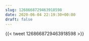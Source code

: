 ```yaml
---
slug: 1268668729463918598
date: 2020-06-04 22:19:30+00:00
draft: false
---
```


{{< tweet 1268668729463918598 >}}
